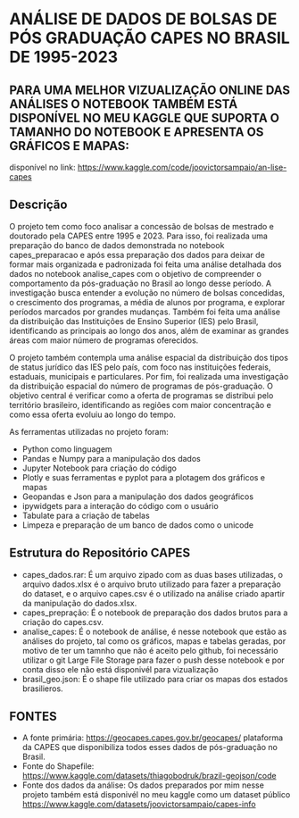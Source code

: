 # ANÁLISE DE DADOS DE BOLSAS DE PÓS GRADUAÇÃO CAPES NO BRASIL DE 1995-2023

## PARA UMA MELHOR VIZUALIZAÇÃO ONLINE DAS ANÁLISES O NOTEBOOK TAMBÉM ESTÁ DISPONÍVEL NO MEU KAGGLE QUE SUPORTA O TAMANHO DO NOTEBOOK E APRESENTA OS GRÁFICOS E MAPAS:
disponível no link: https://www.kaggle.com/code/joovictorsampaio/an-lise-capes

## Descrição
O projeto tem como foco analisar a concessão de bolsas de mestrado e doutorado pela CAPES entre 1995 e 2023. Para isso, foi realizada uma preparação do banco de dados demonstrada no notebook capes_preparacao e após essa preparação dos dados para deixar de formar mais organizada e padronizada foi feita uma análise detalhada dos dados no notebook analise_capes com o objetivo de compreender o comportamento da pós-graduação no Brasil ao longo desse período. A investigação busca entender a evolução no número de bolsas concedidas, o crescimento dos programas, a média de alunos por programa, e explorar períodos marcados por grandes mudanças. Também foi feita uma análise da distribuição das Instituições de Ensino Superior (IES) pelo Brasil, identificando as principais ao longo dos anos, além de examinar as grandes áreas com maior número de programas oferecidos.

O projeto também contempla uma análise espacial da distribuição dos tipos de status jurídico das IES pelo país, com foco nas instituições federais, estaduais, municipais e particulares. Por fim, foi realizada uma investigação da distribuição espacial do número de programas de pós-graduação. O objetivo central é verificar como a oferta de programas se distribui pelo território brasileiro, identificando as regiões com maior concentração e como essa oferta evoluiu ao longo do tempo.

As ferramentas utilizadas no projeto foram:

- Python como linguagem
- Pandas e Numpy para a manipulação dos dados
- Jupyter Notebook para criação do código
- Plotly e suas ferramentas e pyplot para a plotagem dos gráficos e mapas
- Geopandas e Json para a manipulação dos dados geográficos
- ipywidgets para a interação do código com o usuário
- Tabulate para a criação de tabelas
- Limpeza e preparação de um banco de dados como o unicode


## Estrutura do Repositório CAPES

- capes_dados.rar: É um arquivo zipado com as duas bases utilizadas, o arquivo dados.xlsx é o arquivo bruto utilizado para fazer a preparação do dataset, e o arquivo capes.csv é o utilizado na análise criado apartir da manipulação do dados.xlsx.
- capes_prepração: É o notebook de preparação dos dados brutos para a criação do capes.csv.
- analise_capes: É o notebook de análise, é nesse notebook que estão as análises do projeto, tal como os gráficos, mapas e tabelas geradas, por motivo de ter um tamnho que não é aceito pelo github, foi necessário utilizar o git Large File Storage para fazer o push desse notebook e por conta disso ele não está disponivél para vizualização
- brasil_geo.json: É o shape file utilizado para criar os mapas dos estados brasilieros.

## FONTES
- A fonte primária: https://geocapes.capes.gov.br/geocapes/ plataforma da CAPES que disponibiliza todos esses dados de pós-graduação no Brasil.
- Fonte do Shapefile: https://www.kaggle.com/datasets/thiagobodruk/brazil-geojson/code
- Fonte dos dados da análise: Os dados preparados por mim nesse projeto também está disponivél no meu kaggle como um dataset público https://www.kaggle.com/datasets/joovictorsampaio/capes-info

